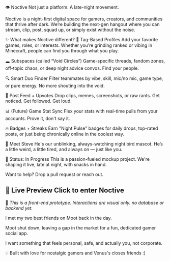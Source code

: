 👁️ Noctive
Not just a platform. A late-night movement.

Noctive is a night-first digital space for gamers, creators, and communities that thrive after dark.
We’re building the next-gen hangout where you can stream, clip, post, squad up, or simply exist without the noise.

✨ What makes Noctive different?
🧿 Tag-Based Profiles
Add your favorite games, roles, or interests. Whether you’re grinding ranked or vibing in Minecraft, people can find you through what you play.

🕳️ Subspaces (called “Void Circles”)
Game-specific threads, fandom zones, off-topic chaos, or deep night advice convos. Find your people.

🔍 Smart Duo Finder
Filter teammates by vibe, skill, mic/no mic, game type, or pure energy. No more shouting into the void.

📣 Post Feed + Upvotes
Drop clips, memes, screenshots, or raw rants. Get noticed. Get followed. Get loud.

📊 (Future) Game Stat Sync
Flex your stats with real-time pulls from your accounts. Prove it, don't say it.

🔥 Badges + Streaks
Earn "Night Pulse" badges for daily drops, top-rated posts, or just being chronically online in the coolest way.

🦉 Meet Steve
He's our unblinking, always-watching night bird mascot.
He’s a little weird, a little tired, and always on — just like you.

🚧 Status: In Progress
This is a passion-fueled mockup project.
We're shaping it live, late at night, with snacks in hand.

Want to help? Drop a pull request or reach out.

🔗 Live Preview
Click to enter Noctive
---

🚧 *This is a front-end prototype. Interactions are visual only. no database or backend yet.*

I met my two best friends on Moot back in the day.

Moot shut down, leaving a gap in the market for a fun, dedicated gamer social app.

I want something that feels personal, safe, and actually you, not corporate.

💡 Built with love for nostalgic gamers and Venus's closes friends :)
